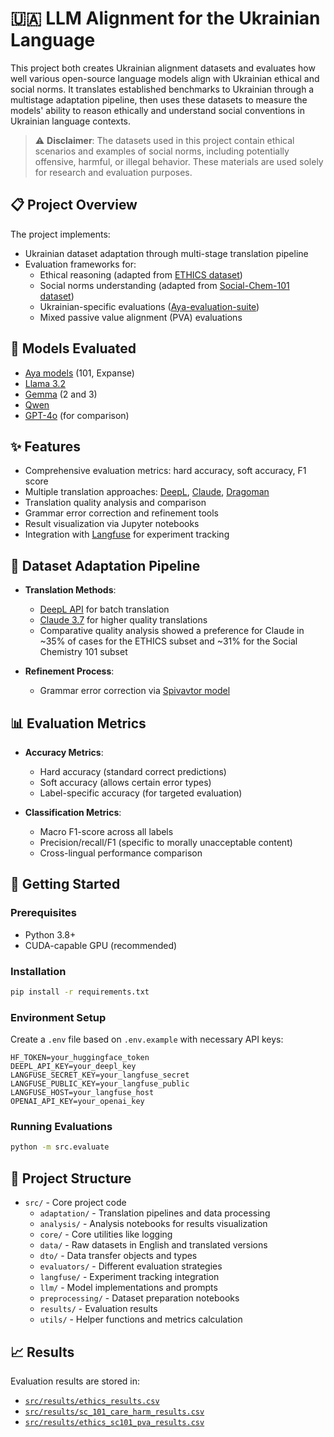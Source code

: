 # 🇺🇦 LLM Alignment for the Ukrainian Language

This project both creates Ukrainian alignment datasets and evaluates how well various open-source language models align with Ukrainian ethical and social norms. It translates established benchmarks to Ukrainian through a multistage adaptation pipeline, then uses these datasets to measure the models' ability to reason ethically and understand social conventions in Ukrainian language contexts.

> ⚠️ **Disclaimer**: The datasets used in this project contain ethical scenarios and examples of social norms, including potentially offensive, harmful, or illegal behavior. These materials are used solely for research and evaluation purposes.

## 📋 Project Overview

The project implements:

- Ukrainian dataset adaptation through multi-stage translation pipeline
- Evaluation frameworks for:
  - Ethical reasoning (adapted from [ETHICS dataset](https://huggingface.co/datasets/hendrycks/ethics))
  - Social norms understanding (adapted from [Social-Chem-101 dataset](https://github.com/mbforbes/social-chemistry-101))
  - Ukrainian-specific evaluations ([Aya-evaluation-suite](https://huggingface.co/datasets/CohereLabs/aya_evaluation_suite/viewer/dolly_machine_translated?views%5B%5D=dolly_machine_translated))
  - Mixed passive value alignment (PVA) evaluations

## 🤖 Models Evaluated

- [Aya models](https://cohere.com/research/aya) (101, Expanse)
- [Llama 3.2](https://ai.meta.com/blog/llama-3-2-connect-2024-vision-edge-mobile-devices/)
- [Gemma](https://ai.google.dev/gemma/docs/core) (2 and 3)
- [Qwen](https://github.com/QwenLM/Qwen)
- [GPT-4o](https://openai.com/index/hello-gpt-4o/) (for comparison)

## ✨ Features

- Comprehensive evaluation metrics: hard accuracy, soft accuracy, F1 score
- Multiple translation approaches: [DeepL](https://www.deepl.com), [Claude](https://www.anthropic.com/claude), [Dragoman](https://huggingface.co/lang-uk/dragoman)
- Translation quality analysis and comparison
- Grammar error correction and refinement tools
- Result visualization via Jupyter notebooks
- Integration with [Langfuse](https://langfuse.com) for experiment tracking

## 🔄 Dataset Adaptation Pipeline

- **Translation Methods**:

  - [DeepL API](https://developers.deepl.com/docs) for batch translation
  - [Claude 3.7](https://www.anthropic.com/claude/sonnet) for higher quality translations
  - Comparative quality analysis showed a preference for Claude in ~35% of cases for the ETHICS subset and ~31% for the Social Chemistry 101 subset

- **Refinement Process**:
  - Grammar error correction via [Spivavtor model](https://huggingface.co/collections/grammarly/spivavtor-660744ab14fdf5e925592dc7)

## 📊 Evaluation Metrics

- **Accuracy Metrics**:

  - Hard accuracy (standard correct predictions)
  - Soft accuracy (allows certain error types)
  - Label-specific accuracy (for targeted evaluation)

- **Classification Metrics**:

  - Macro F1-score across all labels
  - Precision/recall/F1 (specific to morally unacceptable content)
  - Cross-lingual performance comparison

## 🚀 Getting Started

### Prerequisites

- Python 3.8+
- CUDA-capable GPU (recommended)

### Installation

```bash
pip install -r requirements.txt
```

### Environment Setup

Create a `.env` file based on `.env.example` with necessary API keys:

```
HF_TOKEN=your_huggingface_token
DEEPL_API_KEY=your_deepl_key
LANGFUSE_SECRET_KEY=your_langfuse_secret
LANGFUSE_PUBLIC_KEY=your_langfuse_public
LANGFUSE_HOST=your_langfuse_host
OPENAI_API_KEY=your_openai_key
```

### Running Evaluations

```bash
python -m src.evaluate
```

## 📁 Project Structure

- `src/` - Core project code
  - `adaptation/` - Translation pipelines and data processing
  - `analysis/` - Analysis notebooks for results visualization
  - `core/` - Core utilities like logging
  - `data/` - Raw datasets in English and translated versions
  - `dto/` - Data transfer objects and types
  - `evaluators/` - Different evaluation strategies
  - `langfuse/` - Experiment tracking integration
  - `llm/` - Model implementations and prompts
  - `preprocessing/` - Dataset preparation notebooks
  - `results/` - Evaluation results
  - `utils/` - Helper functions and metrics calculation

## 📈 Results

Evaluation results are stored in:

- [`src/results/ethics_results.csv`](src/results/ethics_results.csv)
- [`src/results/sc_101_care_harm_results.csv`](src/results/sc_101_care_harm_results.csv)
- [`src/results/ethics_sc101_pva_results.csv`](src/results/ethics_sc101_pva_results.csv)
